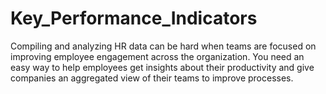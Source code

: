# Key_Performance_Indicators

Compiling and analyzing HR data can be hard when teams are focused on improving employee engagement across the organization. You need an easy way to help employees get insights about their productivity and give companies an aggregated view of their teams to improve processes.

